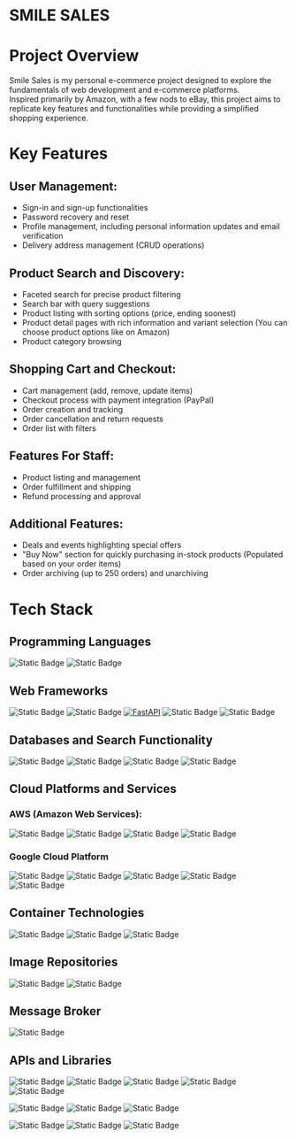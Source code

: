 # SMILE SALES
# Project Overview

Smile Sales is my personal e-commerce project designed to explore the fundamentals of web development and e-commerce platforms. <br>
Inspired primarily by Amazon, with a few nods to eBay, this project aims to replicate key features and functionalities while providing a simplified shopping experience.

# Key Features
## User Management:
  - Sign-in and sign-up functionalities
  - Password recovery and reset
  - Profile management, including personal information updates and email verification
  - Delivery address management (CRUD operations)

## Product Search and Discovery:
  - Faceted search for precise product filtering
  - Search bar with query suggestions
  - Product listing with sorting options (price, ending soonest)
  - Product detail pages with rich information and variant selection (You can choose product options like on Amazon)
  - Product category browsing

## Shopping Cart and Checkout:
  - Cart management (add, remove, update items)
  - Checkout process with payment integration (PayPal)
  - Order creation and tracking
  - Order cancellation and return requests
  - Order list with filters

## Features For Staff:
  - Product listing and management
  - Order fulfillment and shipping
  - Refund processing and approval

## Additional Features:
  - Deals and events highlighting special offers
  - "Buy Now" section for quickly purchasing in-stock products (Populated based on your order items)
  - Order archiving (up to 250 orders) and unarchiving

# Tech Stack
## Programming Languages
![Static Badge](https://img.shields.io/badge/Python-black?style=plastic&logo=python&logoColor=blue&labelColor=white)
![Static Badge](https://img.shields.io/badge/JavaScript-%23F7DF1E?logo=javascript&labelColor=black)
## Web Frameworks
![Static Badge](https://img.shields.io/badge/Django-white?logo=django&labelColor=%23092E20)
![Static Badge](https://img.shields.io/badge/Django_Rest_Framework-%23A20000)
[![FastAPI](https://img.shields.io/badge/FastAPI-009688.svg?style=flat&logo=FastAPI&logoColor=white)](https://fastapi.tiangolo.com)
![Static Badge](https://img.shields.io/badge/React_JS-black?logo=react)
![Static Badge](https://img.shields.io/badge/Material_UI-white?logo=mui)
## Databases and Search Functionality
![Static Badge](https://img.shields.io/badge/MongoDB-white?logo=mongodb)
![Static Badge](https://img.shields.io/badge/PostgreSQL-blue?logo=postgresql&logoColor=white&labelColor=black)
![Static Badge](https://img.shields.io/badge/Redis-%23FF4438?logo=redis&labelColor=black)
![Static Badge](https://img.shields.io/badge/MongoDB_Atlas_Search-white?logo=mongodb)
## Cloud Platforms and Services
### AWS (Amazon Web Services):
![Static Badge](https://img.shields.io/badge/EC2-white?logo=amazonec2&labelColor=black)
![Static Badge](https://img.shields.io/badge/CloudFront-%23FF9900?style=plastic&labelColor=black)
![Static Badge](https://img.shields.io/badge/S3-black?logo=amazons3&labelColor=black&style=plastic)
![Static Badge](https://img.shields.io/badge/RDS-black?style=plastic&logo=amazonrds)
### Google Cloud Platform
![Static Badge](https://img.shields.io/badge/Cloud_Run-white?style=flat&logo=googlecloud)
![Static Badge](https://img.shields.io/badge/Cloud_Run_Functions-white?style=flat&logo=googlecloud)
![Static Badge](https://img.shields.io/badge/Google_Kubernetes_Engine-white?style=flat&logo=googlecloud)
![Static Badge](https://img.shields.io/badge/Google_Cloud_Storage_(FUSE)-white?logo=googlecloudstorage&logoColor=%234285F4)
![Static Badge](https://img.shields.io/badge/Firebase_Hosting-white?logo=firebase&logoColor=red)
## Container Technologies
![Static Badge](https://img.shields.io/badge/Docker-black?logo=docker)
![Static Badge](https://img.shields.io/badge/Docker--Compose-black?logo=docker)
![Static Badge](https://img.shields.io/badge/Kuberenetes-white?logo=kubernetes)

## Image Repositories
![Static Badge](https://img.shields.io/badge/Google_Artifact_Registry-white?style=flat&logo=googlecloud)
![Static Badge](https://img.shields.io/badge/Docker_Hub-white?logo=docker)

## Message Broker
![Static Badge](https://img.shields.io/badge/RabbitMQ-orange?logo=rabbitmq&labelColor=black)
## APIs and Libraries
![Static Badge](https://img.shields.io/badge/pytest-white?logo=pytest&logoColor=%230A9EDC)
![Static Badge](https://img.shields.io/badge/unittest-white)
![Static Badge](https://img.shields.io/badge/pydantic-white?logo=pydantic&logoColor=%23E92063)
![Static Badge](https://img.shields.io/badge/Dramatiq-white)
![Static Badge](https://img.shields.io/badge/Celery-white?logo=celery&logoColor=%2337814A)

![Static Badge](https://img.shields.io/badge/Twilio-white?logo=twilio&logoColor=%23F22F46)
![Static Badge](https://img.shields.io/badge/Gmail_API-white?logo=gmail&logoColor=red)
![Static Badge](https://img.shields.io/badge/PayPal_API-white?logo=paypal&logoColor=%23003087)

![Static Badge](https://img.shields.io/badge/react--router--dom-white?logo=reactrouter)
![Static Badge](https://img.shields.io/badge/axios-white?logo=axios&logoColor=%235A29E4)
![Static Badge](https://img.shields.io/badge/swiperJS-white?logo=swiper&logoColor=%236332F6)
